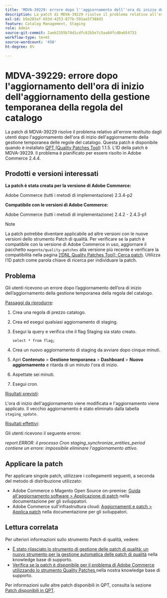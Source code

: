 ```yaml
---
title: 'MDVA-39229: errore dopo l''aggiornamento dell''ora di inizio dell''aggiornamento della gestione temporanea della regola del catalogo'
description: La patch di MDVA-39229 risolve il problema relativo all'errore restituito dagli utenti dopo l'aggiornamento dell'ora di inizio dell'aggiornamento della gestione temporanea delle regole del catalogo. Questa patch è disponibile quando è installato [Quality Patches Tool (QPT)](https://experienceleague.adobe.com/en/docs/commerce-operations/upgrade-guide/patches/overview) 1.1.5. L'ID della patch è MDVA-39229. Il problema è pianificato per essere risolto in Adobe Commerce 2.4.4.
exl-id: b9a203af-693d-4253-877b-591ae5f388d3
feature: Catalog Management, Staging
role: Admin
source-git-commit: 2aeb2355b74d1cdfc62b5e7c5aa04fcd0a654733
workflow-type: tm+mt
source-wordcount: '450'
ht-degree: 0%

---
```


# MDVA-39229: errore dopo l&#39;aggiornamento dell&#39;ora di inizio dell&#39;aggiornamento della gestione temporanea della regola del catalogo

La patch di MDVA-39229 risolve il problema relativo all&#39;errore restituito dagli utenti dopo l&#39;aggiornamento dell&#39;ora di inizio dell&#39;aggiornamento della gestione temporanea delle regole del catalogo. Questa patch è disponibile quando è installato [QPT (Quality Patches Tool)](https://experienceleague.adobe.com/en/docs/commerce-operations/upgrade-guide/patches/overview) 1.1.5. L&#39;ID della patch è MDVA-39229. Il problema è pianificato per essere risolto in Adobe Commerce 2.4.4.

## Prodotti e versioni interessati

**La patch è stata creata per la versione di Adobe Commerce:**

Adobe Commerce (tutti i metodi di implementazione) 2.3.4-p2

**Compatibile con le versioni di Adobe Commerce:**

Adobe Commerce (tutti i metodi di implementazione) 2.4.2 - 2.4.3-p1

>[!NOTE]
>
>La patch potrebbe diventare applicabile ad altre versioni con le nuove versioni dello strumento Patch di qualità. Per verificare se la patch è compatibile con la versione di Adobe Commerce in uso, aggiornare il pacchetto `magento/quality-patches` alla versione più recente e verificare la compatibilità nella pagina [[!DNL Quality Patches Tool]: Cerca patch](https://experienceleague.adobe.com/tools/commerce-quality-patches/index.html). Utilizza l’ID patch come parola chiave di ricerca per individuare la patch.

## Problema

Gli utenti ricevono un errore dopo l’aggiornamento dell’ora di inizio dell’aggiornamento della gestione temporanea della regola del catalogo.

<u>Passaggi da riprodurre</u>:

1. Crea una regola di prezzo catalogo.
1. Crea ed esegui qualsiasi aggiornamento di staging.
1. Esegui la query e verifica che il flag Staging sia stato creato.


   `select * from flag;`


1. Crea un nuovo aggiornamento di staging da avviare dopo cinque minuti.
1. Apri **Contenuto** > **Gestione temporanea** > **Dashboard** > **Nuovo aggiornamento** e ritarda di un minuto l&#39;ora di inizio.
1. Aspettate sei minuti.
1. Esegui cron.

<u>Risultati previsti</u>:

L&#39;ora di inizio dell&#39;aggiornamento viene modificata e l&#39;aggiornamento viene applicato. Il vecchio aggiornamento è stato eliminato dalla tabella `staging_update`.

<u>Risultati effettivi</u>:

Gli utenti ricevono il seguente errore:

*report.ERROR: il processo Cron staging_synchronize_entities_period contiene un errore: impossibile eliminare l&#39;aggiornamento attivo.*

## Applicare la patch

Per applicare singole patch, utilizzare i collegamenti seguenti, a seconda del metodo di distribuzione utilizzato:

* Adobe Commerce o Magento Open Source on-premise: [Guida all&#39;aggiornamento software > Applicazione di patch](https://experienceleague.adobe.com/en/docs/commerce-operations/tools/quality-patches-tool/usage) nella documentazione per gli sviluppatori.
* Adobe Commerce sull&#39;infrastruttura cloud: [Aggiornamenti e patch > Applica patch](https://experienceleague.adobe.com/en/docs/commerce-cloud-service/user-guide/develop/upgrade/apply-patches) nella documentazione per gli sviluppatori.

## Lettura correlata

Per ulteriori informazioni sullo strumento Patch di qualità, vedere:

* [È stato rilasciato lo strumento di gestione delle patch di qualità: un nuovo strumento per la gestione automatica delle patch di qualità](/help/announcements/adobe-commerce-announcements/magento-quality-patches-released-new-tool-to-self-serve-quality-patches.md) nella knowledge base di supporto.
* [Verifica se la patch è disponibile per il problema di Adobe Commerce utilizzando lo strumento Quality Patches ](/help/support-tools/patches-available-in-qpt-tool/check-patch-for-magento-issue-with-magento-quality-patches.md) nella nostra knowledge base di supporto.

Per informazioni sulle altre patch disponibili in QPT, consulta la sezione [Patch disponibili in QPT](https://support.magento.com/hc/en-us/sections/360010506631-Patches-available-in-QPT-tool-).

